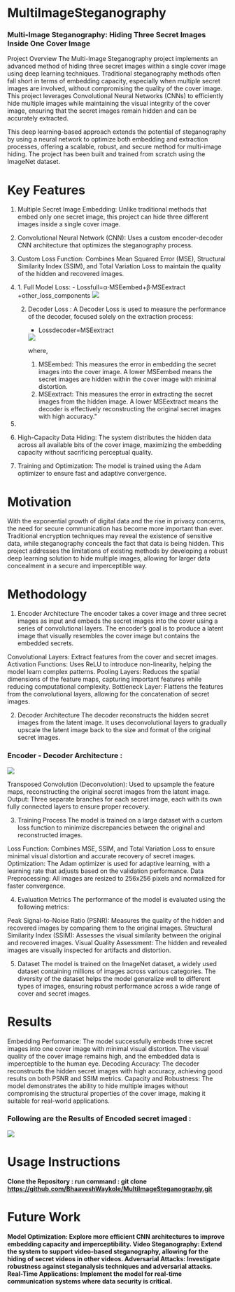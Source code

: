# MultiImageSteganography

### Multi-Image Steganography: Hiding Three Secret Images Inside One Cover Image
Project Overview
The Multi-Image Steganography project implements an advanced method of hiding three secret images within a single cover image using deep learning techniques. Traditional steganography methods often fall short in terms of embedding capacity, especially when multiple secret images are involved, without compromising the quality of the cover image. This project leverages Convolutional Neural Networks (CNNs) to efficiently hide multiple images while maintaining the visual integrity of the cover image, ensuring that the secret images remain hidden and can be accurately extracted.

This deep learning-based approach extends the potential of steganography by using a neural network to optimize both embedding and extraction processes, offering a scalable, robust, and secure method for multi-image hiding. The project has been built and trained from scratch using the ImageNet dataset.

# Key Features
1. Multiple Secret Image Embedding: Unlike traditional methods that embed only one secret image, this project can hide three different images inside a single cover image.

2. Convolutional Neural Network (CNN): Uses a custom encoder-decoder CNN architecture that optimizes the steganography process.

3. Custom Loss Function: Combines Mean Squared Error (MSE), Structural Similarity Index (SSIM), and Total Variation Loss to maintain the quality of the hidden and recovered images.
    <li>
    1. Full Model Loss:
        - Lossfull​=α⋅MSEembed​+β⋅MSEextract​+other_loss_components        
        <img src = "assets/full_model_loss.png">

    2. Decoder Loss :
        A Decoder Loss is used to measure the performance of the decoder, focused solely on the extraction process:
        - Lossdecoder=MSEextract
        <img src = "assets/decoder_loss.png">

        where,
        1. MSEembed: This measures the error in embedding the secret images into the cover image. A lower MSEembed means the secret images are hidden within the cover image with minimal distortion. 
        2. MSEextract: This measures the error in extracting the secret images from the hidden image. A lower MSEextract means the decoder is effectively reconstructing the original secret images with high accuracy."
    <li>

4. High-Capacity Data Hiding: The system distributes the hidden data across all available bits of the cover image, maximizing the embedding capacity without sacrificing perceptual quality.

5. Training and Optimization: The model is trained using the Adam optimizer to ensure fast and adaptive convergence.

# Motivation
With the exponential growth of digital data and the rise in privacy concerns, the need for secure communication has become more important than ever. Traditional encryption techniques may reveal the existence of sensitive data, while steganography conceals the fact that data is being hidden. This project addresses the limitations of existing methods by developing a robust deep learning solution to hide multiple images, allowing for larger data concealment in a secure and imperceptible way.

# Methodology
1. Encoder Architecture
The encoder takes a cover image and three secret images as input and embeds the secret images into the cover using a series of convolutional layers. The encoder’s goal is to produce a latent image that visually resembles the cover image but contains the embedded secrets.

Convolutional Layers: Extract features from the cover and secret images.
Activation Functions: Uses ReLU to introduce non-linearity, helping the model learn complex patterns.
Pooling Layers: Reduces the spatial dimensions of the feature maps, capturing important features while reducing computational complexity.
Bottleneck Layer: Flattens the features from the convolutional layers, allowing for the concatenation of secret images.

2. Decoder Architecture
The decoder reconstructs the hidden secret images from the latent image. It uses deconvolutional layers to gradually upscale the latent image back to the size and format of the original secret images.

### Encoder - Decoder Architecture :
<img src="assets/1_nqzWupxC60iAH2dYrFT78Q.png">

Transposed Convolution (Deconvolution): Used to upsample the feature maps, reconstructing the original secret images from the latent image.
Output: Three separate branches for each secret image, each with its own fully connected layers to ensure proper recovery.

3. Training Process
The model is trained on a large dataset with a custom loss function to minimize discrepancies between the original and reconstructed images.

Loss Function: Combines MSE, SSIM, and Total Variation Loss to ensure minimal visual distortion and accurate recovery of secret images.
Optimization: The Adam optimizer is used for adaptive learning, with a learning rate that adjusts based on the validation performance.
Data Preprocessing: All images are resized to 256x256 pixels and normalized for faster convergence.

4. Evaluation Metrics
The performance of the model is evaluated using the following metrics:

Peak Signal-to-Noise Ratio (PSNR): Measures the quality of the hidden and recovered images by comparing them to the original images.
Structural Similarity Index (SSIM): Assesses the visual similarity between the original and recovered images.
Visual Quality Assessment: The hidden and revealed images are visually inspected for artifacts and distortion.

5. Dataset
The model is trained on the ImageNet dataset, a widely used dataset containing millions of images across various categories. The diversity of the dataset helps the model generalize well to different types of images, ensuring robust performance across a wide range of cover and secret images.

# Results
Embedding Performance: The model successfully embeds three secret images into one cover image with minimal visual distortion. The visual quality of the cover image remains high, and the embedded data is imperceptible to the human eye.
Decoding Accuracy: The decoder reconstructs the hidden secret images with high accuracy, achieving good results on both PSNR and SSIM metrics.
Capacity and Robustness: The model demonstrates the ability to hide multiple images without compromising the structural properties of the cover image, making it suitable for real-world applications.

### Following are the Results of Encoded secret imaged :
<img src = "./assets/outputs.png">

# Usage Instructions
<b> Clone the Repository : 
run command : git clone https://github.com/BhaaveshWaykole/MultiImageSteganography.git


# Future Work
Model Optimization: Explore more efficient CNN architectures to improve embedding capacity and imperceptibility.
Video Steganography: Extend the system to support video-based steganography, allowing for the hiding of secret videos in other videos.
Adversarial Attacks: Investigate robustness against steganalysis techniques and adversarial attacks.
Real-Time Applications: Implement the model for real-time communication systems where data security is critical.